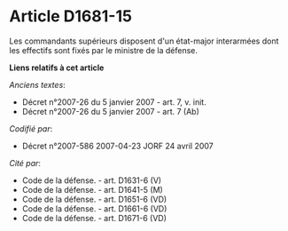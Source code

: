 # Article D1681-15

Les commandants supérieurs disposent d'un état-major interarmées dont les effectifs sont fixés par le ministre de la défense.

**Liens relatifs à cet article**

_Anciens textes_:

  - Décret n°2007-26 du 5 janvier 2007 - art. 7, v. init.
  - Décret n°2007-26 du 5 janvier 2007 - art. 7 (Ab)

_Codifié par_:

  - Décret n°2007-586 2007-04-23 JORF 24 avril 2007

_Cité par_:

  - Code de la défense. - art. D1631-6 (V)
  - Code de la défense. - art. D1641-5 (M)
  - Code de la défense. - art. D1651-6 (VD)
  - Code de la défense. - art. D1661-6 (VD)
  - Code de la défense. - art. D1671-6 (VD)
